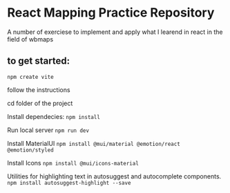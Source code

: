 # React Mapping Practice Repository

A number of exerciese to implement and apply what I learend in react in the field of wbmaps

## to get started:

`npm create vite`

follow the instructions

cd folder of the project
 
 Install dependecies:
 `npm install`

 Run local server
 `npm run dev`


Install MaterialUI
`npm install @mui/material @emotion/react @emotion/styled`

Install Icons
`npm install @mui/icons-material`

Utilities for highlighting text in autosuggest and autocomplete components.
`npm install autosuggest-highlight --save`